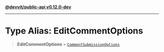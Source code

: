 [**@devvit/public-api v0.12.0-dev**](../../README.md)

---

# Type Alias: EditCommentOptions

> **EditCommentOptions** = [`CommentSubmissionOptions`](CommentSubmissionOptions.md)
